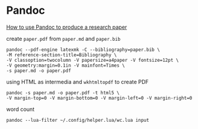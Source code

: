 <!-- toc -->
# Pandoc

[How to use Pandoc to produce a research paper](https://opensource.com/article/18/9/pandoc-research-paper)

create `paper.pdf` from `paper.md` and `paper.bib`

```shell
pandoc --pdf-engine latexmk -C --bibliography=paper.bib \
-M reference-section-title=Bibliography \
-V classoption=twocolumn -V papersize=a4paper -V fontsize=12pt \
-V geometry:margin=0.1in -V mainfont=Times \
-s paper.md -o paper.pdf
```

using HTML as intermedia and `wkhtmltopdf` to create PDF

```shell
pandoc -s paper.md -o paper.pdf -t html5 \
-V margin-top=0 -V margin-bottom=0 -V margin-left=0 -V margin-right=0
```

word count

```shell
pandoc --lua-filter ~/.config/helper.lua/wc.lua input
```
